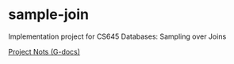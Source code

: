 # sample-join
Implementation project for CS645 Databases: Sampling over Joins

[Project Nots (G-docs)](https://docs.google.com/document/d/1LbnOYN2_sYv6videgdyUATE3QhOVswfHEwHNGKmT6Q0/edit?usp=sharing)
